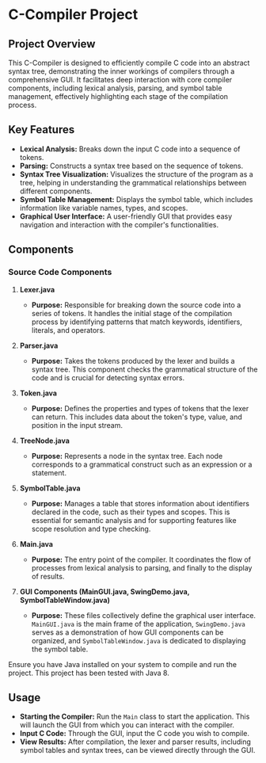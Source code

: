 
# C-Compiler Project

## Project Overview

This C-Compiler is designed to efficiently compile C code into an abstract syntax tree, demonstrating the inner workings of compilers through a comprehensive GUI. It facilitates deep interaction with core compiler components, including lexical analysis, parsing, and symbol table management, effectively highlighting each stage of the compilation process.

## Key Features

- **Lexical Analysis:** Breaks down the input C code into a sequence of tokens.
- **Parsing:** Constructs a syntax tree based on the sequence of tokens.
- **Syntax Tree Visualization:** Visualizes the structure of the program as a tree, helping in understanding the grammatical relationships between different components.
- **Symbol Table Management:** Displays the symbol table, which includes information like variable names, types, and scopes.
- **Graphical User Interface:** A user-friendly GUI that provides easy navigation and interaction with the compiler's functionalities.

## Components

### Source Code Components

1. **Lexer.java**
   - **Purpose:** Responsible for breaking down the source code into a series of tokens. It handles the initial stage of the compilation process by identifying patterns that match keywords, identifiers, literals, and operators.

2. **Parser.java**
   - **Purpose:** Takes the tokens produced by the lexer and builds a syntax tree. This component checks the grammatical structure of the code and is crucial for detecting syntax errors.

3. **Token.java**
   - **Purpose:** Defines the properties and types of tokens that the lexer can return. This includes data about the token's type, value, and position in the input stream.

4. **TreeNode.java**
   - **Purpose:** Represents a node in the syntax tree. Each node corresponds to a grammatical construct such as an expression or a statement.

5. **SymbolTable.java**
   - **Purpose:** Manages a table that stores information about identifiers declared in the code, such as their types and scopes. This is essential for semantic analysis and for supporting features like scope resolution and type checking.

6. **Main.java**
   - **Purpose:** The entry point of the compiler. It coordinates the flow of processes from lexical analysis to parsing, and finally to the display of results.

7. **GUI Components (MainGUI.java, SwingDemo.java, SymbolTableWindow.java)**
   - **Purpose:** These files collectively define the graphical user interface. `MainGUI.java` is the main frame of the application, `SwingDemo.java` serves as a demonstration of how GUI components can be organized, and `SymbolTableWindow.java` is dedicated to displaying the symbol table.


Ensure you have Java installed on your system to compile and run the project. This project has been tested with Java 8.

## Usage

- **Starting the Compiler:** Run the `Main` class to start the application. This will launch the GUI from which you can interact with the compiler.
- **Input C Code:** Through the GUI, input the C code you wish to compile.
- **View Results:** After compilation, the lexer and parser results, including symbol tables and syntax trees, can be viewed directly through the GUI.
